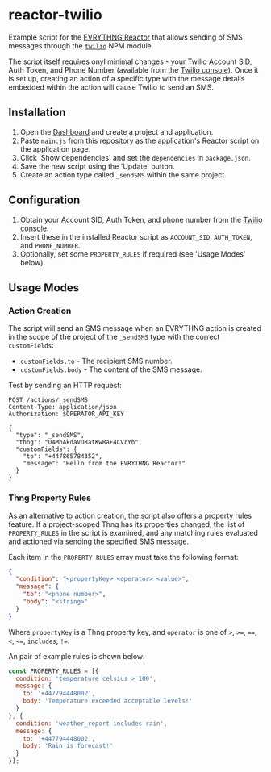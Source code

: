 # reactor-twilio

Example script for the [EVRYTHNG Reactor](https://developers.evrythng.com/reference#reactor) that 
allows sending of SMS messages through the [`twilio`](https://github.com/twilio/twilio-node) NPM 
module. 

The script itself requires onyl minimal changes - your Twilio Account SID, Auth Token, and Phone 
Number (available from the [Twilio console](https://www.twilio.com/console)). Once it is set up, 
creating an action of a specific type with the message details embedded within the action will cause 
Twilio to send an SMS.


## Installation

1. Open the [Dashboard](https://dashboard.evrythng.com) and create a project and application.
2. Paste `main.js` from this repository as the application's Reactor script on the application page.
3. Click 'Show dependencies' and set the `dependencies` in `package.json`.
4. Save the new script using the 'Update' button.
5. Create an action type called `_sendSMS` within the same project.


## Configuration

1. Obtain your Account SID, Auth Token, and phone number from the 
   [Twilio console](https://www.twilio.com/console).
2. Insert these in the installed Reactor script as `ACCOUNT_SID`, `AUTH_TOKEN`, and `PHONE_NUMBER`.
3. Optionally, set some `PROPERTY_RULES` if required (see 'Usage Modes' below).


## Usage Modes

### Action Creation

The script will send an SMS message when an EVRYTHNG action is created in the scope of 
the project of the `_sendSMS` type with the correct `customFields`: 

* `customFields.to` - The recipient SMS number.
* `customFields.body` - The content of the SMS message.

Test by sending an HTTP request:

```
POST /actions/_sendSMS
Content-Type: application/json
Authorization: $OPERATOR_API_KEY

{
  "type": "_sendSMS",
  "thng": "U4MhAkdaVD8atKwRaE4CVrYh",
  "customFields": {
    "to": "+447865784352",
    "message": "Hello from the EVRYTHNG Reactor!"
  }
}
```


### Thng Property Rules

As an alternative to action creation, the script also offers a property rules feature. If a 
project-scoped Thng has its properties changed, the list of `PROPERTY_RULES` in the script is 
examined, and any matching rules evaluated and actioned via sending the specified SMS message.

Each item in the `PROPERTY_RULES` array must take the following format:

```json
{
  "condition": "<propertyKey> <operator> <value>",
  "message": {
    "to": "<phone number>",
    "body": "<string>"
  }
}
```

Where `propertyKey` is a Thng property key, and `operator` is one of `>`, `>=`, `==`, `<`, `<=`, 
`includes`, `!=`.

An pair of example rules is shown below:

```js
const PROPERTY_RULES = [{
  condition: 'temperature_celsius > 100',
  message: {
    to: '+447794448002',
    body: 'Temperature exceeded acceptable levels!'
  }
}, {
  condition: 'weather_report includes rain',
  message: {
    to: '+447794448002',
    body: 'Rain is forecast!'
  }
}];
```

